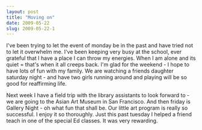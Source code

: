 ```yaml
---
layout: post
title: "Moving on"
date: 2009-05-22
slug: 2009-05-22-1
---
```


I&apos;ve been trying to let the event of monday be in the past and have tried not to let it overwhelm me.  I&apos;ve been keeping very busy at the school, ever grateful that I have a place I can throw my energies.  When I am alone and its quiet = that&apos;s when it all creeps back.  I&apos;m glad for the weekend - I hope to have lots of fun with my family.  We are watching a friends daughter saturday night - and have two girls running around and playing will be so good for reaffirming life.

Next week I have a field trip with the library assistants to look forward to - we are going to the Asian Art Museum in San Francisco.  And then friday is Gallery Night - oh what fun that shall be.    Our little art program is really so successful.  I enjoy it so thoroughly.  Just this past tuesday I helped a friend teach in one of the special Ed classes.  It was very rewarding.



